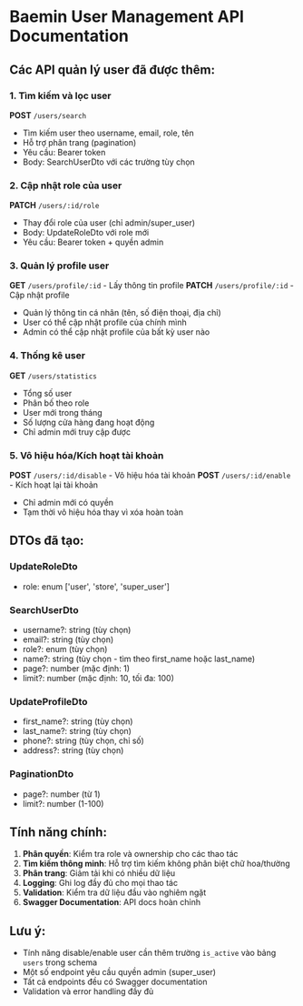# Baemin User Management API Documentation

## Các API quản lý user đã được thêm:

### 1. Tìm kiếm và lọc user

**POST** `/users/search`

- Tìm kiếm user theo username, email, role, tên
- Hỗ trợ phân trang (pagination)
- Yêu cầu: Bearer token
- Body: SearchUserDto với các trường tùy chọn

### 2. Cập nhật role của user

**PATCH** `/users/:id/role`

- Thay đổi role của user (chỉ admin/super_user)
- Body: UpdateRoleDto với role mới
- Yêu cầu: Bearer token + quyền admin

### 3. Quản lý profile user

**GET** `/users/profile/:id` - Lấy thông tin profile
**PATCH** `/users/profile/:id` - Cập nhật profile

- Quản lý thông tin cá nhân (tên, số điện thoại, địa chỉ)
- User có thể cập nhật profile của chính mình
- Admin có thể cập nhật profile của bất kỳ user nào

### 4. Thống kê user

**GET** `/users/statistics`

- Tổng số user
- Phân bố theo role
- User mới trong tháng
- Số lượng cửa hàng đang hoạt động
- Chỉ admin mới truy cập được

### 5. Vô hiệu hóa/Kích hoạt tài khoản

**POST** `/users/:id/disable` - Vô hiệu hóa tài khoản
**POST** `/users/:id/enable` - Kích hoạt lại tài khoản

- Chỉ admin mới có quyền
- Tạm thời vô hiệu hóa thay vì xóa hoàn toàn

## DTOs đã tạo:

### UpdateRoleDto

- role: enum ['user', 'store', 'super_user']

### SearchUserDto

- username?: string (tùy chọn)
- email?: string (tùy chọn)
- role?: enum (tùy chọn)
- name?: string (tùy chọn - tìm theo first_name hoặc last_name)
- page?: number (mặc định: 1)
- limit?: number (mặc định: 10, tối đa: 100)

### UpdateProfileDto

- first_name?: string (tùy chọn)
- last_name?: string (tùy chọn)
- phone?: string (tùy chọn, chỉ số)
- address?: string (tùy chọn)

### PaginationDto

- page?: number (từ 1)
- limit?: number (1-100)

## Tính năng chính:

1. **Phân quyền**: Kiểm tra role và ownership cho các thao tác
2. **Tìm kiếm thông minh**: Hỗ trợ tìm kiếm không phân biệt chữ hoa/thường
3. **Phân trang**: Giảm tải khi có nhiều dữ liệu
4. **Logging**: Ghi log đầy đủ cho mọi thao tác
5. **Validation**: Kiểm tra dữ liệu đầu vào nghiêm ngặt
6. **Swagger Documentation**: API docs hoàn chỉnh

## Lưu ý:

- Tính năng disable/enable user cần thêm trường `is_active` vào bảng `users` trong schema
- Một số endpoint yêu cầu quyền admin (super_user)
- Tất cả endpoints đều có Swagger documentation
- Validation và error handling đầy đủ
